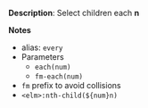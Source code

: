 __Description__: Select children each **n**

__Notes__

+ alias: `every`
+ Parameters
    * `each(num)`
    * `fm-each(num)`
+ `fm` prefix to avoid collisions
+ `<elm>:nth-child(${num}n)`